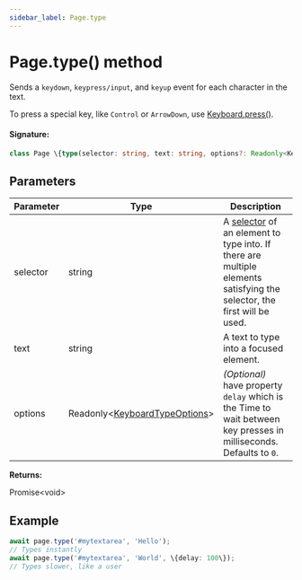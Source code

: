 ```yaml
---
sidebar_label: Page.type
---
```


# Page.type() method

Sends a `keydown`, `keypress/input`, and `keyup` event for each character in the text.

To press a special key, like `Control` or `ArrowDown`, use [Keyboard.press()](./puppeteer.keyboard.press.md).

#### Signature:

```typescript
class Page \{type(selector: string, text: string, options?: Readonly<KeyboardTypeOptions>): Promise<void>;\}
```

## Parameters

| Parameter | Type                                                                      | Description                                                                                                                                                                              |
| --------- | ------------------------------------------------------------------------- | ---------------------------------------------------------------------------------------------------------------------------------------------------------------------------------------- |
| selector  | string                                                                    | A [selector](https://developer.mozilla.org/en-US/docs/Web/CSS/CSS_Selectors) of an element to type into. If there are multiple elements satisfying the selector, the first will be used. |
| text      | string                                                                    | A text to type into a focused element.                                                                                                                                                   |
| options   | Readonly&lt;[KeyboardTypeOptions](./puppeteer.keyboardtypeoptions.md)&gt; | _(Optional)_ have property <code>delay</code> which is the Time to wait between key presses in milliseconds. Defaults to <code>0</code>.                                                 |

**Returns:**

Promise&lt;void&gt;

## Example

```ts
await page.type('#mytextarea', 'Hello');
// Types instantly
await page.type('#mytextarea', 'World', \{delay: 100\});
// Types slower, like a user
```
